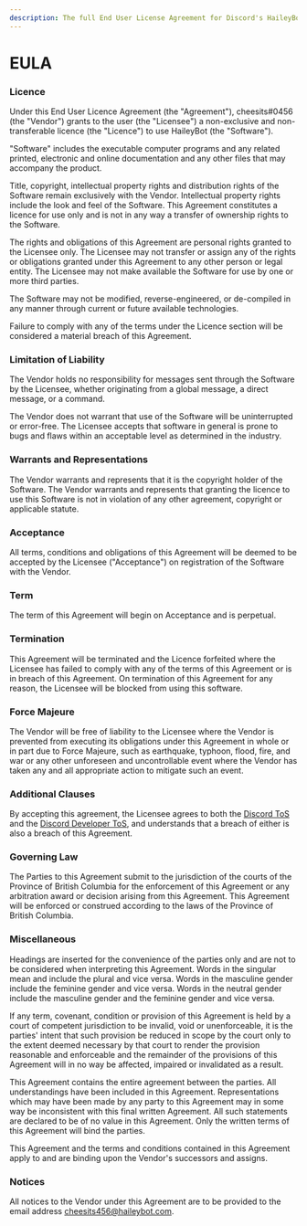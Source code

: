 ```yaml
---
description: The full End User License Agreement for Discord's HaileyBot
---
```


# EULA

### Licence

Under this End User Licence Agreement \(the "Agreement"\), cheesits\#0456 \(the "Vendor"\) grants to the user \(the "Licensee"\) a non-exclusive and non-transferable licence \(the "Licence"\) to use HaileyBot \(the "Software"\).

"Software" includes the executable computer programs and any related printed, electronic and online documentation and any other files that may accompany the product.

Title, copyright, intellectual property rights and distribution rights of the Software remain exclusively with the Vendor. Intellectual property rights include the look and feel of the Software. This Agreement constitutes a licence for use only and is not in any way a transfer of ownership rights to the Software.

The rights and obligations of this Agreement are personal rights granted to the Licensee only. The Licensee may not transfer or assign any of the rights or obligations granted under this Agreement to any other person or legal entity. The Licensee may not make available the Software for use by one or more third parties.

The Software may not be modified, reverse-engineered, or de-compiled in any manner through current or future available technologies.

Failure to comply with any of the terms under the Licence section will be considered a material breach of this Agreement.

### Limitation of Liability

The Vendor holds no responsibility for messages sent through the Software by the Licensee, whether originating from a global message, a direct message, or a command.

The Vendor does not warrant that use of the Software will be uninterrupted or error-free. The Licensee accepts that software in general is prone to bugs and flaws within an acceptable level as determined in the industry.

### Warrants and Representations

The Vendor warrants and represents that it is the copyright holder of the Software. The Vendor warrants and represents that granting the licence to use this Software is not in violation of any other agreement, copyright or applicable statute.

### Acceptance

All terms, conditions and obligations of this Agreement will be deemed to be accepted by the Licensee \("Acceptance"\) on registration of the Software with the Vendor.

### Term

The term of this Agreement will begin on Acceptance and is perpetual.

### Termination

This Agreement will be terminated and the Licence forfeited where the Licensee has failed to comply with any of the terms of this Agreement or is in breach of this Agreement. On termination of this Agreement for any reason, the Licensee will be blocked from using this software.

### Force Majeure

The Vendor will be free of liability to the Licensee where the Vendor is prevented from executing its obligations under this Agreement in whole or in part due to Force Majeure, such as earthquake, typhoon, flood, fire, and war or any other unforeseen and uncontrollable event where the Vendor has taken any and all appropriate action to mitigate such an event.

### Additional Clauses

By accepting this agreement, the Licensee agrees to both the [Discord ToS](https://discordapp.com/terms) and the [Discord Developer ToS](https://discordapp.com/developers/docs/legal), and understands that a breach of either is also a breach of this Agreement.

### Governing Law

The Parties to this Agreement submit to the jurisdiction of the courts of the Province of British Columbia for the enforcement of this Agreement or any arbitration award or decision arising from this Agreement. This Agreement will be enforced or construed according to the laws of the Province of British Columbia.

### Miscellaneous

Headings are inserted for the convenience of the parties only and are not to be considered when interpreting this Agreement. Words in the singular mean and include the plural and vice versa. Words in the masculine gender include the feminine gender and vice versa. Words in the neutral gender include the masculine gender and the feminine gender and vice versa.

If any term, covenant, condition or provision of this Agreement is held by a court of competent jurisdiction to be invalid, void or unenforceable, it is the parties' intent that such provision be reduced in scope by the court only to the extent deemed necessary by that court to render the provision reasonable and enforceable and the remainder of the provisions of this Agreement will in no way be affected, impaired or invalidated as a result.

This Agreement contains the entire agreement between the parties. All understandings have been included in this Agreement. Representations which may have been made by any party to this Agreement may in some way be inconsistent with this final written Agreement. All such statements are declared to be of no value in this Agreement. Only the written terms of this Agreement will bind the parties.

This Agreement and the terms and conditions contained in this Agreement apply to and are binding upon the Vendor's successors and assigns.

### Notices

All notices to the Vendor under this Agreement are to be provided to the email address [cheesits456@haileybot.com](mailto:cheesits456@haileybot.com).

